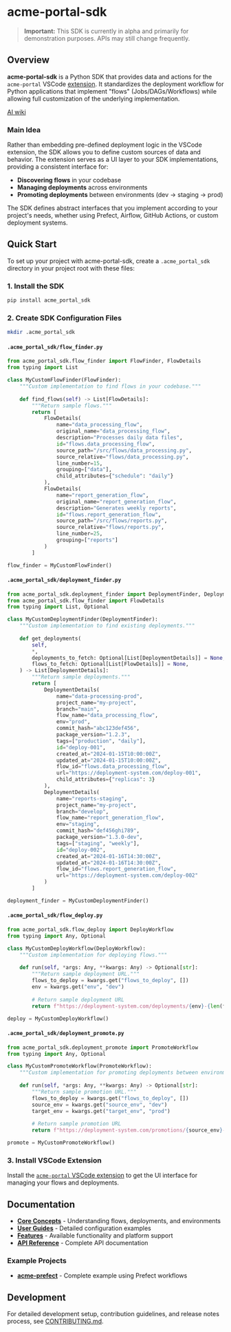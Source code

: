 # acme-portal-sdk

> **Important:** This SDK is currently in alpha and primarily for demonstration purposes. APIs may still change frequently.

## Overview

**acme-portal-sdk** is a Python SDK that provides data and actions for the `acme-portal` VSCode [extension](https://github.com/blackwhitehere/acme-portal). It standardizes the deployment workflow for Python applications that implement "flows" (Jobs/DAGs/Workflows) while allowing full customization of the underlying implementation.

[AI wiki](https://deepwiki.com/blackwhitehere/acme-portal-sdk/)

### Main Idea

Rather than embedding pre-defined deployment logic in the VSCode extension, the SDK allows you to define custom sources of data and behavior. The extension serves as a UI layer to your SDK implementations, providing a consistent interface for:

- **Discovering flows** in your codebase
- **Managing deployments** across environments 
- **Promoting deployments** between environments (dev → staging → prod)

The SDK defines abstract interfaces that you implement according to your project's needs, whether using Prefect, Airflow, GitHub Actions, or custom deployment systems.

## Quick Start

To set up your project with acme-portal-sdk, create a `.acme_portal_sdk` directory in your project root with these files:

### 1. Install the SDK

```bash
pip install acme_portal_sdk
```

### 2. Create SDK Configuration Files

```bash
mkdir .acme_portal_sdk
```

#### `.acme_portal_sdk/flow_finder.py`
```python
from acme_portal_sdk.flow_finder import FlowFinder, FlowDetails
from typing import List

class MyCustomFlowFinder(FlowFinder):
    """Custom implementation to find flows in your codebase."""
    
    def find_flows(self) -> List[FlowDetails]:
        """Return sample flows."""
        return [
            FlowDetails(
                name="data_processing_flow",
                original_name="data_processing_flow",
                description="Processes daily data files",
                id="flows.data_processing_flow",
                source_path="/src/flows/data_processing.py",
                source_relative="flows/data_processing.py",
                line_number=15,
                grouping=["data"],
                child_attributes={"schedule": "daily"}
            ),
            FlowDetails(
                name="report_generation_flow", 
                original_name="report_generation_flow",
                description="Generates weekly reports",
                id="flows.report_generation_flow",
                source_path="/src/flows/reports.py",
                source_relative="flows/reports.py",
                line_number=25,
                grouping=["reports"]
            )
        ]

flow_finder = MyCustomFlowFinder()
```

#### `.acme_portal_sdk/deployment_finder.py`
```python
from acme_portal_sdk.deployment_finder import DeploymentFinder, DeploymentDetails
from acme_portal_sdk.flow_finder import FlowDetails
from typing import List, Optional

class MyCustomDeploymentFinder(DeploymentFinder):
    """Custom implementation to find existing deployments."""
    
    def get_deployments(
        self,
        *,
        deployments_to_fetch: Optional[List[DeploymentDetails]] = None,
        flows_to_fetch: Optional[List[FlowDetails]] = None,
    ) -> List[DeploymentDetails]:
        """Return sample deployments."""
        return [
            DeploymentDetails(
                name="data-processing-prod",
                project_name="my-project",
                branch="main",
                flow_name="data_processing_flow",
                env="prod",
                commit_hash="abc123def456",
                package_version="1.2.3",
                tags=["production", "daily"],
                id="deploy-001",
                created_at="2024-01-15T10:00:00Z",
                updated_at="2024-01-15T10:00:00Z",
                flow_id="flows.data_processing_flow",
                url="https://deployment-system.com/deploy-001",
                child_attributes={"replicas": 3}
            ),
            DeploymentDetails(
                name="reports-staging",
                project_name="my-project", 
                branch="develop",
                flow_name="report_generation_flow",
                env="staging",
                commit_hash="def456ghi789",
                package_version="1.3.0-dev",
                tags=["staging", "weekly"],
                id="deploy-002",
                created_at="2024-01-16T14:30:00Z",
                updated_at="2024-01-16T14:30:00Z",
                flow_id="flows.report_generation_flow",
                url="https://deployment-system.com/deploy-002"
            )
        ]

deployment_finder = MyCustomDeploymentFinder()
```

#### `.acme_portal_sdk/flow_deploy.py`
```python
from acme_portal_sdk.flow_deploy import DeployWorkflow
from typing import Any, Optional

class MyCustomDeployWorkflow(DeployWorkflow):
    """Custom implementation for deploying flows."""
    
    def run(self, *args: Any, **kwargs: Any) -> Optional[str]:
        """Return sample deployment URL."""
        flows_to_deploy = kwargs.get("flows_to_deploy", [])
        env = kwargs.get("env", "dev")
        
        # Return sample deployment URL 
        return f"https://deployment-system.com/deployments/{env}-{len(flows_to_deploy)}-flows"

deploy = MyCustomDeployWorkflow()
```

#### `.acme_portal_sdk/deployment_promote.py`
```python
from acme_portal_sdk.deployment_promote import PromoteWorkflow
from typing import Any, Optional

class MyCustomPromoteWorkflow(PromoteWorkflow):
    """Custom implementation for promoting deployments between environments."""
    
    def run(self, *args: Any, **kwargs: Any) -> Optional[str]:
        """Return sample promotion URL."""
        flows_to_deploy = kwargs.get("flows_to_deploy", [])
        source_env = kwargs.get("source_env", "dev")
        target_env = kwargs.get("target_env", "prod")
        
        # Return sample promotion URL
        return f"https://deployment-system.com/promotions/{source_env}-to-{target_env}-{len(flows_to_deploy)}-flows"

promote = MyCustomPromoteWorkflow()
```

### 3. Install VSCode Extension

Install the [`acme-portal` VSCode extension](https://github.com/blackwhitehere/acme-portal) to get the UI interface for managing your flows and deployments.

## Documentation

- **[Core Concepts](docs/docs/user/concepts.md)** - Understanding flows, deployments, and environments
- **[User Guides](docs/docs/user/user-guides.md)** - Detailed configuration examples
- **[Features](docs/docs/user/features.md)** - Available functionality and platform support
- **[API Reference](docs/docs/developer/api-reference.md)** - Complete API documentation

### Example Projects

- **[acme-prefect](https://github.com/blackwhitehere/acme-prefect)** - Complete example using Prefect workflows

## Development

For detailed development setup, contribution guidelines, and release notes process, see [CONTRIBUTING.md](CONTRIBUTING.md).